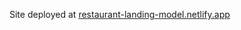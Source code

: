 Site deployed at [restaurant-landing-model.netlify.app](https://app.netlify.com/sites/restaurant-landing-model)
